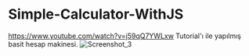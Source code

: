 # Simple-Calculator-WithJS
https://www.youtube.com/watch?v=j59qQ7YWLxw 
 Tutorial'ı ile yapılmış basit hesap makinesi.
 ![Screenshot_3](https://user-images.githubusercontent.com/28631950/133921962-c6f1ba60-deaa-4afa-8854-ecac39069918.png)
